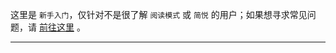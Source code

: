 这里是 `新手入门`，仅针对不是很了解 `阅读模式` 或 `简悦` 的用户；如果想寻求常见问题，请 [前往这里](https://github.com/Kenshin/simpread/wiki/FAQ) 。

***